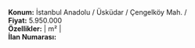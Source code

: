 ## 

**Konum:** İstanbul Anadolu / Üsküdar / Çengelköy Mah. /  
**Fiyat:** 5.950.000  
**Özellikler:**  |  m² |   
**İlan Numarası:** 
